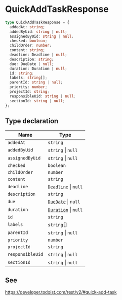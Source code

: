 # QuickAddTaskResponse

```ts
type QuickAddTaskResponse = {
  addedAt: string;
  addedByUid: string | null;
  assignedByUid: string | null;
  checked: boolean;
  childOrder: number;
  content: string;
  deadline: Deadline | null;
  description: string;
  due: DueDate | null;
  duration: Duration | null;
  id: string;
  labels: string[];
  parentId: string | null;
  priority: number;
  projectId: string;
  responsibleUid: string | null;
  sectionId: string | null;
};
```

## Type declaration

| Name | Type |
| ------ | ------ |
| <a id="addedat"></a> `addedAt` | `string` |
| <a id="addedbyuid"></a> `addedByUid` | `string` \| `null` |
| <a id="assignedbyuid"></a> `assignedByUid` | `string` \| `null` |
| <a id="checked"></a> `checked` | `boolean` |
| <a id="childorder"></a> `childOrder` | `number` |
| <a id="content"></a> `content` | `string` |
| <a id="deadline"></a> `deadline` | [`Deadline`](../interfaces/Deadline.md) \| `null` |
| <a id="description"></a> `description` | `string` |
| <a id="due"></a> `due` | [`DueDate`](../interfaces/DueDate.md) \| `null` |
| <a id="duration"></a> `duration` | [`Duration`](../interfaces/Duration.md) \| `null` |
| <a id="id"></a> `id` | `string` |
| <a id="labels"></a> `labels` | `string`[] |
| <a id="parentid"></a> `parentId` | `string` \| `null` |
| <a id="priority"></a> `priority` | `number` |
| <a id="projectid"></a> `projectId` | `string` |
| <a id="responsibleuid"></a> `responsibleUid` | `string` \| `null` |
| <a id="sectionid"></a> `sectionId` | `string` \| `null` |

## See

https://developer.todoist.com/rest/v2/#quick-add-task
